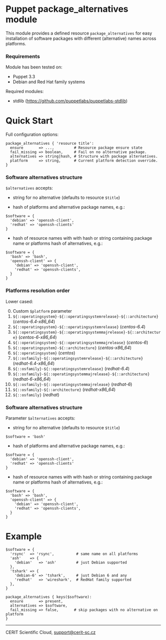 # Puppet package\_alternatives module

This module provides a defined resource `package_alternatives` for easy
installation of software packages with different (alternative)
names across platforms.

### Requirements

Module has been tested on:

* Puppet 3.3
* Debian and Red Hat family systems

Required modules:

* stdlib (https://github.com/puppetlabs/puppetlabs-stdlib)

# Quick Start

Full configuration options:

```
package_alternatives { 'resource title':
  ensure       => ...,         # Resource package ensure state
  fail_missing => boolean,     # Fail on no alternative package.
  alternatives => string|hash, # Structure with package alternatives.
  platform     => string,      # Current platform detection override.
}
```

### Software alternatives structure

`$alternatives` accepts:

* string for no alternative (defaults to resource `$title`)

* hash of platforms and alternative package names, e.g.:

```puppet
$software = {
  'debian' => 'openssh-client',
  'redhat' => 'openssh-clients'
}
```

* hash of resource names with with hash or string containing
  package name or platforms hash of alternatives, e.g.:

```puppet
$software = {
  'bash' => 'bash',
  'openssh-client' => {
    'debian' => 'openssh-client',
    'redhat' => 'openssh-clients',
  }
}
```


### Platforms resolution order

Lower cased:

0. Custom `$platform` parameter
1. `${::operatingsystem}-${::operatingsystemrelease}-${::architecture}` (*centos-6.4-x86_64*)
2. `${::operatingsystem}-${::operatingsystemrelease}` (*centos-6.4*)
3. `${::operatingsystem}-${::operatingsystemmajrelease}-${::architecture}` (*centos-6-x86_64*)
4. `${::operatingsystem}-${::operatingsystemmajrelease}` (*centos-6*)
5. `${::operatingsystem}-${::architecture}` (*centos-x86_64*)
6. `${::operatingsystem}` (*centos*)
7. `${::osfamily}-${::operatingsystemrelease}-${::architecture}` (*redhat-6.4-x86_64*)
8. `${::osfamily}-${::operatingsystemrelease}` (*redhat-6.4*)
9. `${::osfamily}-${::operatingsystemmajrelease}-${::architecture}` (*redhat-6-x86_64*)
10. `${::osfamily}-${::operatingsystemmajrelease}` (*redhat-6*)
11. `${::osfamily}-${::architecture}` (*redhat-x86_64*)
12. `${::osfamily}` (*redhat*)

### Software alternatives structure

Parameter `$alternatives` accepts:

* string for no alternative (defaults to resource `$title`)

```puppet
$software = 'bash'
```

* hash of platforms and alternative package names, e.g.:

```puppet
$software = {
  'debian' => 'openssh-client',
  'redhat' => 'openssh-clients'
}
```

* hash of resource names with with hash or string containing 
  package name or platforms hash of alternatives, e.g.:


```puppet
$software = {
  'bash' => 'bash',
  'openssh-client' => {
    'debian' => 'openssh-client',
    'redhat' => 'openssh-clients',
  }
}
```

# Example

```puppet
$software = {
  'rsync'  => 'rsync',          # same name on all platforms
  'ash'    => {
    'debian'   => 'ash'         # just Debian supported
  },
  'tshark' => {
    'debian-6' => 'tshark',     # just Debian 6 and any
    'redhat'   => 'wireshark',  # RedHat family supported
  },
}

package_alternatives { keys($software):
  ensure       => present,
  alternatives => $software,
  fail_missing => false,       # skip packages with no alternative on platform
}
```

***

CERIT Scientific Cloud, <support@cerit-sc.cz>

